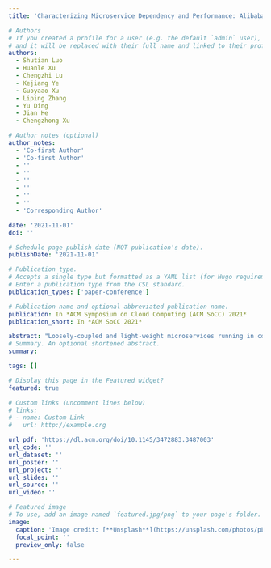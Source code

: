 ```yaml
---
title: 'Characterizing Microservice Dependency and Performance: Alibaba Trace Analysis'

# Authors
# If you created a profile for a user (e.g. the default `admin` user), write the username (folder name) here
# and it will be replaced with their full name and linked to their profile.
authors:
  - Shutian Luo
  - Huanle Xu
  - Chengzhi Lu
  - Kejiang Ye
  - Guoyaao Xu
  - Liping Zhang
  - Yu Ding
  - Jian He
  - Chengzhong Xu

# Author notes (optional)
author_notes:
  - 'Co-first Author'
  - 'Co-first Author'
  - ''
  - ''
  - ''
  - ''
  - ''
  - ''
  - 'Corresponding Author'

date: '2021-11-01'
doi: ''

# Schedule page publish date (NOT publication's date).
publishDate: '2021-11-01'

# Publication type.
# Accepts a single type but formatted as a YAML list (for Hugo requirements).
# Enter a publication type from the CSL standard.
publication_types: ['paper-conference']

# Publication name and optional abbreviated publication name.
publication: In *ACM Symposium on Cloud Computing (ACM SoCC) 2021*
publication_short: In *ACM SoCC 2021*

abstract: "Loosely-coupled and light-weight microservices running in containers are replacing monolithic applications gradually. Understanding the characteristics of microservices is critical to make good use of microservice architectures. However, there is no comprehensive study about microservice and its related systems in production environments so far. In this paper, we present a solid analysis of large-scale deployments of microservices at Alibaba clusters. Our study focuses on the characterization of microservice dependency as well as its runtime performance. We conduct an in-depth anatomy of microservice call graphs to quantify the difference between them and traditional DAGs of data-parallel jobs. In particular, we observe that microservice call graphs are heavy-tail distributed and their topology is similar to a tree and moreover, many microservices are hot-spots. We reveal three types of meaningful call dependency that can be utilized to optimize microservice designs. Our investigation on microservice runtime performance indicates most microservices are much more sensitive to CPU interference than memory interference. To synthesize more representative microservice traces, we build a mathematical model to simulate call graphs. Experimental results demonstrate our model can well preserve those graph properties observed from Alibaba traces."
# Summary. An optional shortened abstract.
summary: 

tags: []

# Display this page in the Featured widget?
featured: true

# Custom links (uncomment lines below)
# links:
# - name: Custom Link
#   url: http://example.org

url_pdf: 'https://dl.acm.org/doi/10.1145/3472883.3487003'
url_code: ''
url_dataset: ''
url_poster: ''
url_project: ''
url_slides: ''
url_source: ''
url_video: ''

# Featured image
# To use, add an image named `featured.jpg/png` to your page's folder.
image:
  caption: 'Image credit: [**Unsplash**](https://unsplash.com/photos/pLCdAaMFLTE)'
  focal_point: ''
  preview_only: false

---
```



